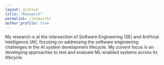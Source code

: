 ```yaml
---
layout: archive
title: "Research"
permalink: /research/
author_profile: true
---
```




My research is at the intersection of Software Engineering (SE) and Artificial Intelligence (AI), focusing on addressing the software engineering challenges in the AI system development lifecycle. My current focus is on developing approaches to test and evaluate ML-enabled systems across its lifecycle.


<!--
# Recent Projects 

## Fairness Testing
Machine Learning (ML) models derive their decision logic from a dataset. Bias from the dataset could be introduced to the model across the ML model development lifecycle. This project presents a ***model-agnostic approach*** to perform ***fairness testing*** of ML models. We presented a combinatorial approach to test pre-trained ML models for individual fairness violations. [(preprint)](https://cjaganmohan.github.io/files/A_Combinatorial_Approach_to_Fairness_Testing_of-Machine_Learning_Models.pdf)

## Explainable AI (XAI)

### Adopting a software fault localization approach for XAI
To develop an explainable AI (XAI) tool that shall produce explanations for decisions made by Deep Neural Network (DNN) models. The explanation can help engineers determine the cause of incorrect decisions of an DNN model (i.e., debugging an DNN model). Conceptually, **deriving a local explanation** for a model’s decision (XAI) is **similar to software fault localization**, a well-studied problem in software engineering.  In this project, I proposed an approach that adopts an existing software fault localization technique and produce explanations for decisions made by DNN models. -- [(preprint)](https://cjaganmohan.github.io/files/XAI_Tool_pre_print_IWCT_2021.pdf), [(video)](https://www.youtube.com/watch?v=uGdJnsvC7m4) 

### Causality based approach for XAI
A causality-based approach to explain model's outcomes. The presented approach aims to provide two sets of explanations: Given a model and its outcomes, the causal-inference-based approach can provide explanations of how different parameters contribute to a model's decision. Furthermore, the explanations generated using our approach enable practitioners to understand and quantify the impact of each parameter on the model's outcome.


## Test Input Generation for Testing DNN models
Generating data to test AI systems, particularly for image-based AI systems such as autonomous driving systems, is a time-consuming and expensive process. In this project we propose a combinatorial approach to generate test data (images) to test Deep Neural Network (DNN) models used in autonomous driving cars. Each test input represents a combination of image transformations, and can be used to produce a test image. We conducted an experimental evaluation of our approach on three DNN models that are used in the Udacity challenge. Results suggest that combinatorial testing can be effectively applied, and the proposed approach detects a significant number of inconsistent (or undesired) behaviors in pre-trained DNN models developed to predict the steering angle of a car.  -- [(preprint)](https://cjaganmohan.github.io/files/Testing_DNN_pre_print_IWCT_2021.pdf), [(video)](https://www.youtube.com/watch?v=978CwhOWG54)

## Test cost reduction
Many machine learning algorithms examine large amounts of data to discover insights from hidden patterns. Testing these algorithms can be expensive and time- consuming. There is a need to speed up the testing process, especially in an agile development process, where testing is frequently performed. One approach is to replace big datasets with smaller datasets produced by random sampling. In this project, we report a set of experiments that are designed to evaluate the effectiveness of using reduced datasets produced by random sampling for testing machine learning algorithms. Results suggest that reduced datasets can be used to accelerate the testing phase of ML applications while largely preserving the fault detection effectiveness of the original datasets. -- [(preprint)](https://cjaganmohan.github.io/files/Effectiveness_of_dataset_reduction_pre_print_AITest2020.pdf), [(video)](https://www.youtube.com/watch?v=j_4Nz04hmbM)

-->




